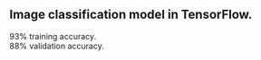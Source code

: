## Image classification model in TensorFlow. <br />
93% training accuracy.<br />
88% validation accuracy.
